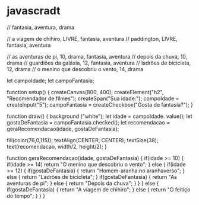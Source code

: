 # javascradt
// fantasia, aventura, drama

// a viagem de chihiro, LIVRE, fantasia, aventura
// paddington, LIVRE, fantasia, aventura

// as aventuras de pi, 10, drama, fantasia, aventura
// depois da chuva, 10, drama
// guardiões da galáxia, 12, fantasia, aventura
// ladrões de bicicleta, 12, drama
// o menino que descobriu o vento, 14, drama

let campoIdade;
let campoFantasia;

function setup() {
  createCanvas(800, 400);
  createElement("h2", "Recomendador de filmes");
  createSpan("Sua idade:");
  compoIdade = createInput("5");
  campoFantasia = createCheckbox("Gosta de fantasia?");
}

function draw() {
    background ("white");
    let idade = campoIdade. value();
  let gostaDeFantasia = campoFantasia.checked();
    let recomendacao = geraRecomendacao(idade, gostaDeFantasia);
  
  fill(color(76,0,115));
  textAlign(CENTER, CENTER);
  textSize(38);
    text(recomendacao, width/2, height/2);
}

function geraRecomendacao(idade, gostaDeFantasia) {
 if(idade >= 10) {
   if(idade >= 14)
     return "O menino que descobriu o vento";
    } else {
      if(idade >= 12) {
      if(gostaDeFantasia) {
        return "Homem-aranha:no aranhaverso";
      } else {
        return "Ladrões de bicicleta";
    }
      if(gostaDeFantasia) {
       return "As aventuras de pi";
     } else {
       return "Depois da chuva";
     } 
   }
  } else {
    if(gostaDeFantasia) {
    return "A viagem de chihiro";
    } else {
      return "O feitiço do tempo";
  } 
 }
}
